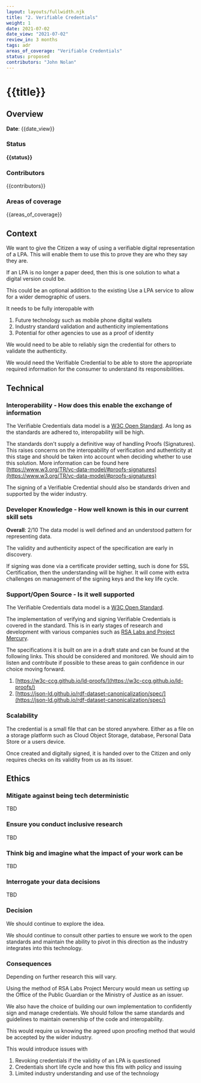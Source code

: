 ```yaml
---
layout: layouts/fullwidth.njk
title: "2. Verifiable Credentials"
weight: 1
date: 2021-07-02
date_view: "2021-07-02"
review_in: 3 months
tags: adr
areas_of_coverage: "Verifiable Credentials"
status: proposed
contributors: "John Nolan"
---
```

# {{title}}

## Overview

**Date**: {{date_view}}

### Status

<strong class="govuk-tag">{{status}}</strong>

### Contributors

{{contributors}}

### Areas of coverage

{{areas_of_coverage}}

## Context

We want to give the Citizen a way of using a verifiable digital representation of a LPA. This will enable them to use this to prove they are who they say they are.

If an LPA is no longer a paper deed, then this is one solution to what a digital version could be.

This could be an optional addition to the existing Use a LPA service to allow for a wider demographic of users.

It needs to be fully interopable with

1. Future technology such as mobile phone digital wallets
2. Industry standard validation and authenticity implementations
3. Potential for other agencies to use as a proof of identity

We would need to be able to reliably sign the credential for others to validate the authenticity.

We would need the Verifiable Credential to be able to store the appropriate required information for the consumer to understand its responsibilities.

## Technical

### Interoperability - How does this enable the exchange of information

The Verifiable Credentials data model is a [W3C Open Standard](https://www.w3.org/TR/vc-data-model/). As long as the standards are adhered to, interopability will be high.

The standards don't supply a definitive way of handling Proofs (Signatures). This raises concerns on the interopability of verification and authenticity at this stage and should be taken into account when deciding whether to use this solution. More information can be found here [https://www.w3.org/TR/vc-data-model/#proofs-signatures](https://www.w3.org/TR/vc-data-model/#proofs-signatures)

The signing of a Verifiable Credential should also be standards driven and supported by the wider industry.

### Developer Knowledge - How well known is this in our current skill sets

**Overall**: 2/10
The data model is well defined and an understood pattern for representing data.

The validity and authenticity aspect of the specification are early in discovery.

If signing was done via a certificate provider setting, such is done for SSL Certification, then the understanding will be higher. It will come with extra challenges on management of the signing keys and the key life cycle.

### Support/Open Source - Is it well supported

The Verifiable Credentials data model is a [W3C Open Standard](https://www.w3.org/TR/vc-data-model/).

The implementation of verifying and signing Verifiable Credentials is covered in the standard. This is in early stages of research and development with various companies such as [RSA Labs and Project Mercury](https://mercury.rsalabs.com/).

The specifications it is built on are in a draft state and can be found at the following links. This should be considered and monitored. We should aim to listen and contribute if possible to these areas to gain confidence in our choice moving forward.

1. [https://w3c-ccg.github.io/ld-proofs/](https://w3c-ccg.github.io/ld-proofs/)
2. [https://json-ld.github.io/rdf-dataset-canonicalization/spec/](https://json-ld.github.io/rdf-dataset-canonicalization/spec/)

### Scalability

The credential is a small file that can be stored anywhere. Either as a file on a storage platform such as Cloud Object Storage, database, Personal Data Store or a users device.

Once created and digitally signed, it is handed over to the Citizen and only requires checks on its validity from us as its issuer.

## Ethics

### Mitigate against being tech deterministic

TBD

### Ensure you conduct inclusive research

TBD

### Think big and imagine what the impact of your work can be

TBD

### Interrogate your data decisions

TBD

### Decision

We should continue to explore the idea.

We should continue to consult other parties to ensure we work to the open standards and maintain the ability to pivot in this direction as the industry integrates into this technology.

### Consequences

Depending on further research this will vary.

Using the method of RSA Labs Project Mercury would mean us setting up the Office of the Public Guardian or the Ministry of Justice as an issuer.

We also have the choice of building our own implementation to confidently sign and manage credentials. We should follow the same standards and guidelines to maintain ownership of the code and interopability.

This would require us knowing the agreed upon proofing method that would be accepted by the wider industry.

This would introduce issues with

1. Revoking credentials if the validity of an LPA is questioned
2. Credentials short life cycle and how this fits with policy and issuing
3. Limited industry understanding and use of the technology
